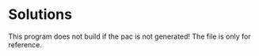 # Solutions

This program does not build if the pac is not generated!
The file is only for reference. 